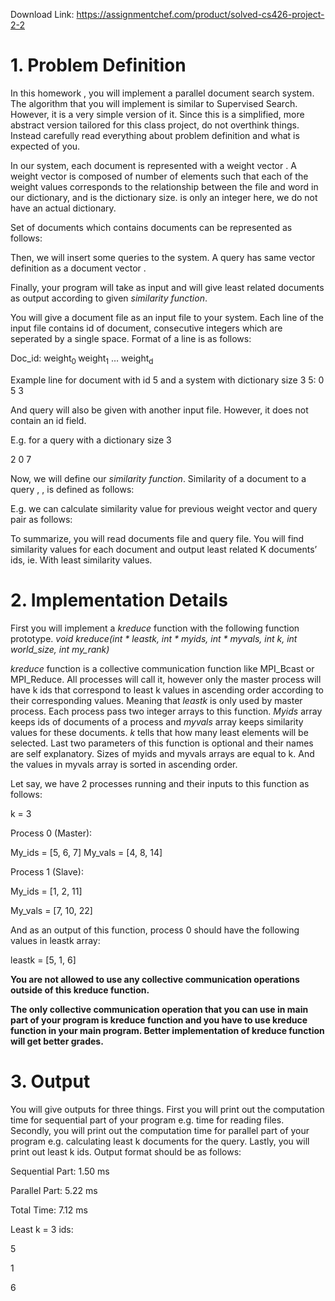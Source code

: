 Download Link: https://assignmentchef.com/product/solved-cs426-project-2-2
<br>






<h1>1.      Problem Definition</h1>

In this homework , you will implement a parallel document search system. The algorithm that you will implement is similar to Supervised Search. However, it is a very simple version of it. Since this is a simplified, more abstract version tailored for this class project, do not overthink things. Instead carefully read everything about problem definition and what is expected of you.

In our system, each document  is represented with a weight vector . A weight vector  is composed of  number of elements such that each of the weight values  corresponds to the relationship between the file  and word  in our dictionary, and  is the dictionary size.  is only an integer here, we do not have an actual dictionary.

Set of documents  which contains  documents can be represented as follows:




Then, we will insert some queries to the system. A query  has same vector definition as a document vector .




Finally, your program will take  as input and will give least  related documents as output according to given <em>similarity function</em>.

You will give a document file as an input file to your system. Each line of the input file contains id of document, consecutive  integers which are seperated by a single space. Format of a line is as follows:

Doc_id: weight<sub>0 </sub>weight<sub>1</sub> … weight<sub>d </sub>

Example line for document with id 5 and a system with dictionary size 3 5: 0 5 3

And query will also be given with another input file. However, it does not contain an id field.

E.g. for a query with a dictionary size 3

2 0 7




Now, we will define our <em>similarity function</em>. Similarity of a document  to a query ,  , is defined as follows:




E.g. we can calculate similarity value for previous weight vector and query pair as follows:




To summarize, you will read documents file and query file. You will find similarity values for each document and output least related K documents’ ids, ie. With least similarity values.

<h1>2.      Implementation Details</h1>

First you will implement a <em>kreduce</em> function with the following function prototype. <em>void kreduce(int * leastk, int * myids, int * myvals, int k, int world_size, int my_rank) </em>

<em>kreduce </em>function is a collective communication function like MPI_Bcast or MPI_Reduce. All processes will call it, however only the master process will have k ids that correspond to least k values in ascending order according to their corresponding values. Meaning that <em>leastk </em>is only used by master process. Each process pass two integer arrays to this function. <em>Myids </em>array keeps ids of documents of a process and <em>myvals </em>array keeps similarity values for these documents. <em>k </em>tells that how many least elements will be selected. Last two parameters of this function is optional and their names are self explanatory.  Sizes of myids and myvals arrays are equal to k. And the values in myvals array is sorted in ascending order.

Let say, we have 2 processes running and their inputs to this function as follows:

k = 3

Process 0 (Master):

My_ids = [5, 6, 7]  My_vals = [4, 8, 14]

Process 1 (Slave):

My_ids = [1, 2, 11]

My_vals = [7, 10, 22]

And as an output of this function, process 0 should have the following values in leastk array:

leastk = [5, 1, 6]

<strong>You are not allowed to use any collective communication operations outside of this kreduce function. </strong>

<strong>The only collective communication operation that you can use in main part of your program is kreduce function and you have to use kreduce function in your main program. Better implementation of kreduce function will get better grades. </strong>

<h1>3.      Output</h1>

You will give outputs for three things. First you will print out the computation time for sequential part of your program e.g. time for reading files. Secondly, you will print out the computation time for parallel part of your program e.g. calculating least k documents for the query. Lastly, you will print out least k ids. Output format should be as follows:

Sequential Part: 1.50 ms

Parallel Part: 5.22 ms

Total Time: 7.12 ms

Least k = 3 ids:

5

1

6


